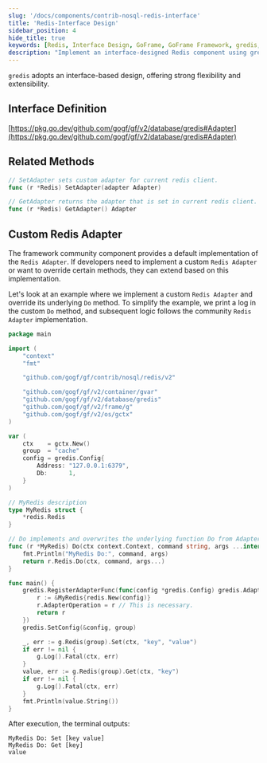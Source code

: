 ```yaml
---
slug: '/docs/components/contrib-nosql-redis-interface'
title: 'Redis-Interface Design'
sidebar_position: 4
hide_title: true
keywords: [Redis, Interface Design, GoFrame, GoFrame Framework, gredis, Custom Redis Adapter, Extend Redis Methods, Redis Community Component, SetAdapter Method, GetAdapter Method]
description: "Implement an interface-designed Redis component using gredis in the GoFrame framework, which has strong flexibility and extensibility. By implementing a custom Redis Adapter, you can easily override the default implementation methods. The text provides detailed examples showing how to achieve log printing in the custom Do method and use it in business operations."
---
```


`gredis` adopts an interface-based design, offering strong flexibility and extensibility.

## Interface Definition

[https://pkg.go.dev/github.com/gogf/gf/v2/database/gredis#Adapter](https://pkg.go.dev/github.com/gogf/gf/v2/database/gredis#Adapter)

## Related Methods

```go
// SetAdapter sets custom adapter for current redis client.
func (r *Redis) SetAdapter(adapter Adapter)

// GetAdapter returns the adapter that is set in current redis client.
func (r *Redis) GetAdapter() Adapter
```

## Custom Redis Adapter

The framework community component provides a default implementation of the `Redis Adapter`. If developers need to implement a custom `Redis Adapter` or want to override certain methods, they can extend based on this implementation.

Let's look at an example where we implement a custom `Redis Adapter` and override its underlying `Do` method. To simplify the example, we print a log in the custom `Do` method, and subsequent logic follows the community `Redis Adapter` implementation.

```go
package main

import (
    "context"
    "fmt"

    "github.com/gogf/gf/contrib/nosql/redis/v2"

    "github.com/gogf/gf/v2/container/gvar"
    "github.com/gogf/gf/v2/database/gredis"
    "github.com/gogf/gf/v2/frame/g"
    "github.com/gogf/gf/v2/os/gctx"
)

var (
    ctx    = gctx.New()
    group  = "cache"
    config = gredis.Config{
        Address: "127.0.0.1:6379",
        Db:      1,
    }
)

// MyRedis description
type MyRedis struct {
    *redis.Redis
}

// Do implements and overwrites the underlying function Do from Adapter.
func (r *MyRedis) Do(ctx context.Context, command string, args ...interface{}) (*gvar.Var, error) {
    fmt.Println("MyRedis Do:", command, args)
    return r.Redis.Do(ctx, command, args...)
}

func main() {
    gredis.RegisterAdapterFunc(func(config *gredis.Config) gredis.Adapter {
        r := &MyRedis{redis.New(config)}
        r.AdapterOperation = r // This is necessary.
        return r
    })
    gredis.SetConfig(&config, group)

    _, err := g.Redis(group).Set(ctx, "key", "value")
    if err != nil {
        g.Log().Fatal(ctx, err)
    }
    value, err := g.Redis(group).Get(ctx, "key")
    if err != nil {
        g.Log().Fatal(ctx, err)
    }
    fmt.Println(value.String())
}
```

After execution, the terminal outputs:

```
MyRedis Do: Set [key value]
MyRedis Do: Get [key]
value
```